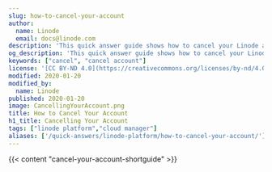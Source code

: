```yaml
---
slug: how-to-cancel-your-account
author:
  name: Linode
  email: docs@linode.com
description: 'This quick answer guide shows how to cancel your Linode account through the Cloud Manager.'
og_description: 'This quick answer guide shows how to cancel your Linode account through the Cloud Manager.'
keywords: ["cancel", "cancel account"]
license: '[CC BY-ND 4.0](https://creativecommons.org/licenses/by-nd/4.0)'
modified: 2020-01-20
modified_by:
  name: Linode
published: 2020-01-20
image: CancellingYourAccount.png
title: How to Cancel Your Account
h1_title: Cancelling Your Account
tags: ["linode platform","cloud manager"]
aliases: ['/quick-answers/linode-platform/how-to-cancel-your-account/']
---
```


{{< content "cancel-your-account-shortguide" >}}
